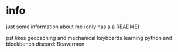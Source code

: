 # info
just some information about me (only has a a README)

pst
likes geocaching and mechanical keyboards
learning python and blockbench
discord: Beavermon
